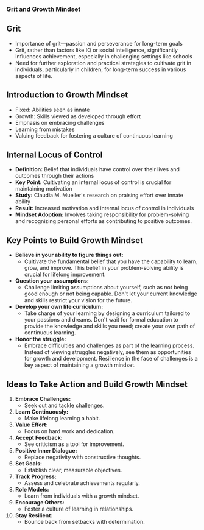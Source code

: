 ### Grit and Growth Mindset

## Grit
- Importance of grit—passion and perseverance for long-term goals
- Grit, rather than factors like IQ or social intelligence, significantly influences achievement, especially in challenging settings like schools
- Need for further exploration and practical strategies to cultivate grit in individuals, particularly in children, for long-term success in various aspects of life.

## Introduction to Growth Mindset
- Fixed: Abilities seen as innate
- Growth: Skills viewed as developed through effort
- Emphasis on embracing challenges
- Learning from mistakes
- Valuing feedback for fostering a culture of continuous learning

## Internal Locus of Control
- **Definition:** Belief that individuals have control over their lives and outcomes through their actions
- **Key Point:** Cultivating an internal locus of control is crucial for maintaining motivation
- **Study:** Claudia M. Mueller's research on praising effort over innate ability
- **Result:** Increased motivation and internal locus of control in individuals
- **Mindset Adoption:** Involves taking responsibility for problem-solving and recognizing personal efforts as contributing to positive outcomes.

## Key Points to Build Growth Mindset
- **Believe in your ability to figure things out:**
  - Cultivate the fundamental belief that you have the capability to learn, grow, and improve. This belief in your problem-solving ability is crucial for lifelong improvement.
- **Question your assumptions:**
  - Challenge limiting assumptions about yourself, such as not being good enough or not being capable. Don't let your current knowledge and skills restrict your vision for the future.
- **Develop your own life curriculum:**
  - Take charge of your learning by designing a curriculum tailored to your passions and dreams. Don't wait for formal education to provide the knowledge and skills you need; create your own path of continuous learning.
- **Honor the struggle:**
  - Embrace difficulties and challenges as part of the learning process. Instead of viewing struggles negatively, see them as opportunities for growth and development. Resilience in the face of challenges is a key aspect of maintaining a growth mindset.

## Ideas to Take Action and Build Growth Mindset
1. **Embrace Challenges:**
   - Seek out and tackle challenges.
2. **Learn Continuously:**
   - Make lifelong learning a habit.
3. **Value Effort:**
   - Focus on hard work and dedication.
4. **Accept Feedback:**
   - See criticism as a tool for improvement.
5. **Positive Inner Dialogue:**
   - Replace negativity with constructive thoughts.
6. **Set Goals:**
   - Establish clear, measurable objectives.
7. **Track Progress:**
   - Assess and celebrate achievements regularly.
8. **Role Models:**
   - Learn from individuals with a growth mindset.
9. **Encourage Others:**
   - Foster a culture of learning in relationships.
10. **Stay Resilient:**
    - Bounce back from setbacks with determination.

